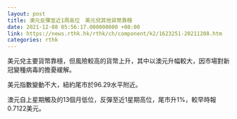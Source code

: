 ```yaml
---
layout: post
title: 澳元反彈至近1周高位　美元兌其他貨幣靠穩
date: 2021-12-08 05:56:17.000000000 +08:00
link: https://news.rthk.hk/rthk/ch/component/k2/1623251-20211208.htm
categories: rthk
---
```


美元兌主要貨幣靠穩，但風險較高的貨幣上升，其中以澳元升幅較大，因市場對新冠變種病毒的擔憂緩解。

美元指數變動不大，紐約尾市於96.29水平附近。

澳元自上星期觸及的13個月低位，反彈至近1星期高位，尾市升1%，較早時報0.7122美元。
